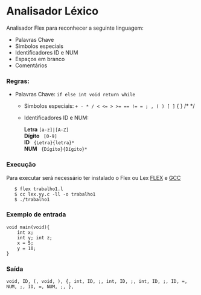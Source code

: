 # Analisador Léxico

Analisador Flex para reconhecer a seguinte linguagem:

- Palavras Chave		
- Simbolos especiais		
- Identificadores ID e NUM		
- Espaços em branco		
- Comentários

### Regras: 
- Palavras Chave:
      ```if else int void return while ```
  - Simbolos especiais: 
        ```+ - * / < <= > >= == != = ; , ( ) [ ]```  { } /* */ 
  - Identificadores ID e NUM:
    
    **Letra** ``` [a-z]|[A-Z] ```  
    **Dígito** ``` [0-9]```  
    **ID** ``` {Letra}{letra}*```  
    **NUM** ``` {Dígito}{Dígito}*``` 

### Execução		
Para executar será necessário ter instalado o Flex ou Lex [FLEX](http://flex.sourceforge.net/) e [GCC](https://gcc.gnu.org/)

       $ flex trabalho1.l 
       $ cc lex.yy.c -ll -o trabalho1 
       $ ./trabalho1


### Exemplo de entrada 
	void main(void){ 
		int x;
		int y; int z;
		x = 5; 
		y = 10; 
	}

### Saída 
	void, ID, (, void, ), {, int, ID, ;, int, ID, ;, int, ID, ;, ID, =, NUM, ;, ID, =, NUM, ;, },
